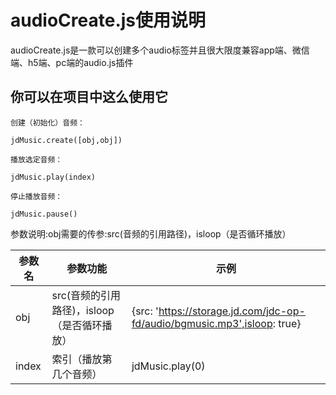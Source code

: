 # audioCreate.js使用说明

  audioCreate.js是一款可以创建多个audio标签并且很大限度兼容app端、微信端、h5端、pc端的audio.js插件
  
## 你可以在项目中这么使用它

    创建（初始化）音频：
  
    jdMusic.create([obj,obj])
    
    播放选定音频：
    
    jdMusic.play(index)
    
    停止播放音频：
    
    jdMusic.pause()
  
  参数说明:obj需要的传参:src(音频的引用路径)，isloop（是否循环播放）
  
  | 参数名   | 参数功能  | 示例
  |  ----------  | -------|----
  | obj | src(音频的引用路径)，isloop（是否循环播放）| {src: 'https://storage.jd.com/jdc-op-fd/audio/bgmusic.mp3',isloop: true}
  | index | 索引（播放第几个音频） | jdMusic.play(0)

 
